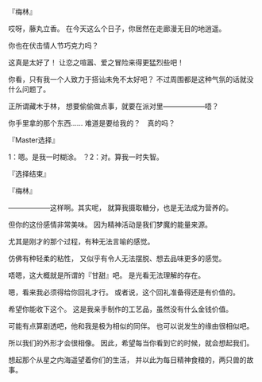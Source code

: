 『梅林』

哎呀，藤丸立香。
在今天这么个日子，你居然在走廊漫无目的地逍遥。

你也在伏击情人节巧克力吗？

这真是太好了！
让恋之喧嚣、爱之冒险来得更猛烈些吧！

你看，只有我一个人致力于搭讪未免不太好吧？
不过周围都是这种气氛的话就没什么问题了。

正所谓藏木于林，
想要偷偷做点事，就要在派对里——————唔？

你手里拿的那个东西……
难道是要给我的？　真的吗？

『Master选择』

1：嗯。是我一时糊涂。
？2：对。算我一时失智。

『选择结束』

『梅林』

——————这样啊。其实呢，
就算我摄取糖分，也是无法成为营养的。

但你的这份感情非常美味。
因为精神活动是我们梦魔的能量来源。

尤其是刚才的那个过程，有种无法言喻的感觉。

仿佛有种轻柔的粘性，
又似乎有令人无法摆脱、想去品味更多的感觉。

唔嗯，这大概就是所谓的『甘甜』吧。
是光看无法理解的存在。

嗯，看来我必须得给你回礼才行。
或者说，这个回礼准备得还是有价值的。

希望你能收下这个。
这是我亲手制作的工艺品，虽然没有什么金钱价值。

可能有点算剧透吧，他和我是极为相似的同伴。
也可以说发生的缘由很相似吧。

所以我们的外形才会很相像。
因此，希望每当你看到它的时候，就会想起我们。

想起那个从星之内海遥望着你们的生活，
并以此为每日精神食粮的，两只兽的故事。

